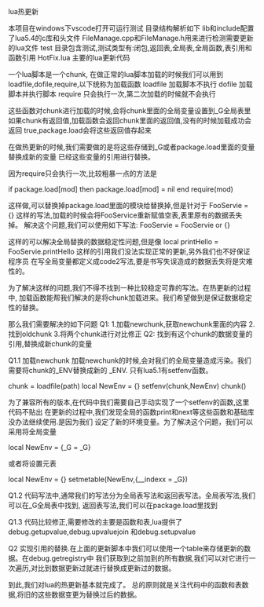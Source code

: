 
lua热更新 

本项目在windows下vscode打开可运行测试 
目录结构解析如下
  lib和include配置了lua5.4的c库和头文件 
  FileManage.cpp和FileManage.h用来进行检测需要更新的lua文件
  test 目录包含测试,测试类型有:闭包,返回表,全局表,全局函数,表引用和函数引用
  HotFix.lua 主要的lua更新代码


一个lua脚本是一个chunk,
在做正常的lua脚本加载的时候我们可以用到loadfile,dofile,require,以下统称为加载函数
loadfile 加载脚本不执行
dofile 加载脚本并执行脚本
require 只会执行一次,第二次加载的时候就不会执行 

这些函数对chunk进行加载的时候,会将chunk里面的全局变量设置到_G全局表里
如果chunk有返回值,加载函数会返回chunk里面的返回值,没有的时候加载成功会返回
true,package.load会将这些返回值存起来

在做热更新的时候,我们需要做的是将这些存储到_G或者package.load里面的变量替换成新的变量 
已经这些变量的引用进行替换。 

因为require只会执行一次,比较粗暴一点的方法是

if package.load[mod] then 
	package.load[mod] = nil 
end 
require(mod)

这样做,可以替换掉package.load里面的模块给替换掉,但是针对于 
FooServie = {} 
这样的写法,加载的时候会将FooService重新赋值空表,表里原有的数据丢失掉。
解决这个问题,我们可以使用如下写法:
FooServie = FooServie or {}  

这样的可以解决全局替换的数据稳定性问题,但是像
local printHello = FooServie.printHello 
这样的引用我们没法实现正常的更新,另外我们也不好保证程序员
在写全局变量都定义成code2写法,要是书写失误造成的数据丢失将是灾难性的。 

为了解决这样的问题,我们不得不找到一种比较稳定可靠的写法。在热更新的过程中,
加载函数能帮我们解决的是将chunk加载进来。我们希望做到是保证数据稳定性的替换。

那么我们需要解决的如下问题
Q1: 1.加载newchunk,获取newchunk里面的内容 2.找到oldchunk 3.将两个chunk进行对比修正 
Q2: 找到有这个chunk的数据变量的引用,替换成新chunk的变量

Q1.1 加载newchunk 
加载newchunk的时候,会对我们的全局变量造成污染。我们需要将chunk的_ENV替换成新的
_ENV. 只有lua5.1有setfenv函数。

chunk = loadfile(path)
local NewEnv = {}
setfenv(chunk,NewEnv)
chunk()

为了兼容所有的版本,在代码中我们需要自己手动实现了一个setfenv的函数,这里代码不贴出
在更新的过程中,我们发现全局的函数print和next等这些函数和基础库没办法继续使用.是因为我们
设定了新的环境变量。为了解决这个问题，我们可以采用将全局变量

local NewEnv = {_G = _G} 

或者将设置元表

local NewEnv = {} 
setmetable(NewEnv,{__indexx = _G}) 


Q1.2 代码写法中,通常我们的写法分为全局表写法和返回表写法。全局表写法,我们可以在_G全局表中找到,
返回表写法,我们可以在package.load里找到 

Q1.3 代码比较修正,需要修改的主要是函数和表,lua提供了debug.getupvalue,debug.upvaluejoin
和debug.setupvalue 


Q2 实现引用的替换.在上面的更新脚本中我们可以使用一个table来存储更新的数据。在debug.getregistry中
我们获取到之前加到的所有数据,我们可以对它进行一次遍历,对比到数据更新过就进行替换成更新过的数据。

到此,我们对lua的热更新基本就完成了。 总的原则就是关注代码中的函数和表数据,将旧的这些数据变更为替换过后的数据。 

